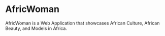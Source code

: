 # AfricWoman
 AfricWoman is a Web Application that showcases African Culture, African Beauty, and Models in Africa.
